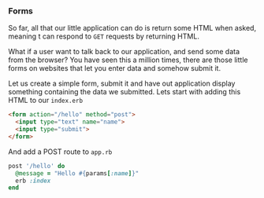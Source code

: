 ### Forms

So far, all that our little application can do is return some HTML when asked, meaning t can respond to `GET` requests by returning HTML.

What if a user want to talk back to our application, and send some data from the browser? You have seen this a million times, there are those little forms on websites that let you enter data and somehow submit it.

Let us create a simple form, submit it and have out application display something containing the data we submitted. 
Lets start with adding this HTML to our `index.erb`

```html
<form action="/hello" method="post">
  <input type="text" name="name">
  <input type="submit">
</form>
```

And add a POST route to `app.rb` 

```ruby
post '/hello' do
  @message = "Hello #{params[:name]}"
  erb :index
end
```